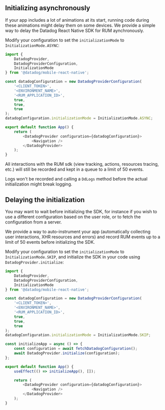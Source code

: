 <!-- Note: this file is temporary and should be integrated in the additional setup docs once that is merged -->

## Initializing asynchronously

If your app includes a lot of animations at its start, running code during these animations might delay them on some devices. We provide a simple way to delay the Datadog React Native SDK for RUM aynchronously.

Modify your configuration to set the `initializationMode` to `InitializationMode.ASYNC`:

```js
import {
    DatadogProvider,
    DatadogProviderConfiguration,
    InitializationMode
} from '@datadog/mobile-react-native';

const datadogConfiguration = new DatadogProviderConfiguration(
    '<CLIENT_TOKEN>',
    '<ENVIRONMENT_NAME>',
    '<RUM_APPLICATION_ID>',
    true,
    true,
    true
);
datadogConfiguration.initializationMode = InitializationMode.ASYNC;

export default function App() {
    return (
        <DatadogProvider configuration={datadogConfiguration}>
            <Navigation />
        </DatadogProvider>
    );
}
```

All interactions with the RUM sdk (view tracking, actions, resources tracing, etc.) will still be recorded and kept in a queue to a limit of 50 events.

Logs won't be recorded and calling a `DdLogs` method before the actual initialization might break logging.

## Delaying the initialization

You may want to wait before initializing the SDK, for instance if you wish to use a different configuration based on the user role, or to fetch the configuration from a server.

We provide a way to auto-instrument your app (automatically collecting user interactions, XHR resources and errors) and record RUM events up to a limit of 50 events before initializing the SDK.

Modify your configuration to set the `initializationMode` to `InitializationMode.SKIP`, and initialize the SDK in your code using `DatadogProvider.initialize`:

```js
import {
    DatadogProvider,
    DatadogProviderConfiguration,
    InitializationMode
} from '@datadog/mobile-react-native';

const datadogConfiguration = new DatadogProviderConfiguration(
    '<CLIENT_TOKEN>',
    '<ENVIRONMENT_NAME>',
    '<RUM_APPLICATION_ID>',
    true,
    true,
    true
);
datadogConfiguration.initializationMode = InitializationMode.SKIP;

const initializeApp = async () => {
    const configuration = await fetchDatadogConfiguration();
    await DatadogProvider.initialize(configuration);
};

export default function App() {
    useEffect(() => initializeApp(), []);

    return (
        <DatadogProvider configuration={datadogConfiguration}>
            <Navigation />
        </DatadogProvider>
    );
}
```
